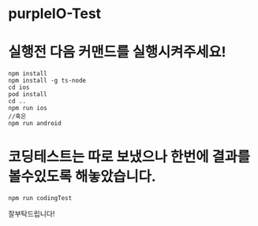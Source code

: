 # purpleIO-Test

# 실행전 다음 커맨드를 실행시켜주세요!

```
npm install
npm install -g ts-node
cd ios
pod install
cd ..
npm run ios
//혹은
npm run android
```

# 코딩테스트는 따로 보냈으나 한번에 결과를 볼수있도록 해놓았습니다.

```
npm run codingTest
```

잘부탁드립니다!
